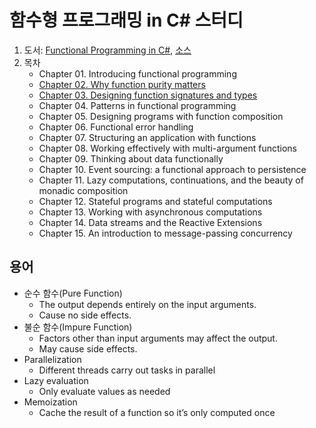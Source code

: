 # 함수형 프로그래밍 in C# 스터디
1. 도서: [Functional Programming in C#](https://www.manning.com/books/functional-programming-in-c-sharp?query=functional%20programming%20in%20C#), [소스](https://github.com/la-yumba/functional-csharp-code)  
1. 목차
   - Chapter 01. Introducing functional programming
   - [Chapter 02. Why function purity matters](./Ch02)
   - [Chapter 03. Designing function signatures and types](./Ch03)
   - Chapter 04. Patterns in functional programming
   - Chapter 05. Designing programs with function composition
   - Chapter 06. Functional error handling
   - Chapter 07. Structuring an application with functions
   - Chapter 08. Working effectively with multi-argument functions
   - Chapter 09. Thinking about data functionally
   - Chapter 10. Event sourcing: a functional approach to persistence
   - Chapter 11. Lazy computations, continuations, and the beauty of monadic composition
   - Chapter 12. Stateful programs and stateful computations
   - Chapter 13. Working with asynchronous computations
   - Chapter 14. Data streams and the Reactive Extensions
   - Chapter 15. An introduction to message-passing concurrency
   
## 용어
- 순수 함수(Pure Function)
  - The output depends entirely on the input arguments.
  - Cause no side effects.
- 불순 함수(Impure Function)
  - Factors other than input arguments may affect the output.
  - May cause side effects.
- Parallelization
  - Different threads carry out tasks in parallel
- Lazy evaluation
  - Only evaluate values as needed
- Memoization
  - Cache the result of a function so it’s only computed once

